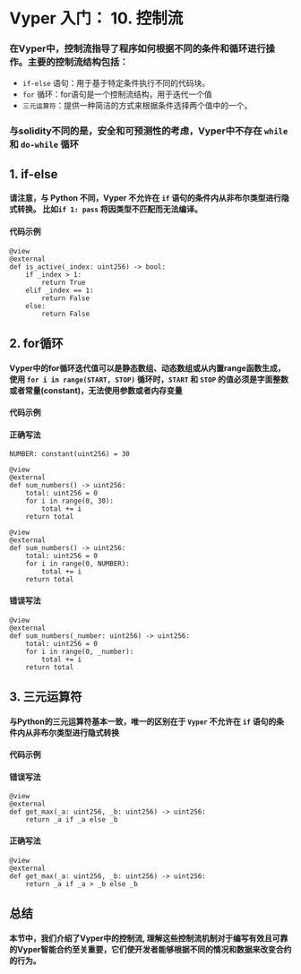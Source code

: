 # Vyper 入门： 10. 控制流
### 在Vyper中，控制流指导了程序如何根据不同的条件和循环进行操作。主要的控制流结构包括：
- `if-else` 语句：用于基于特定条件执行不同的代码块。
- `for` 循环：for语句是一个控制流结构，用于迭代一个值
- `三元运算符`：提供一种简洁的方式来根据条件选择两个值中的一个。

### 与solidity不同的是，安全和可预测性的考虑，Vyper中不存在 `while` 和 `do-while` 循环

## 1. if-else
#### 请注意，与 Python 不同，Vyper 不允许在 `if` 语句的条件内从非布尔类型进行隐式转换。 比如`if 1: pass` 将因类型不匹配而无法编译。
#### 代码示例
```
@view
@external
def is_active(_index: uint256) -> bool:
	if _index > 1:
		return True
	elif _index == 1:
		return False
	else:
		return False
``` 

## 2. for循环
#### Vyper中的for循环迭代值可以是静态数组、动态数组或从内置range函数生成，使用 `for i in range(START, STOP)` 循环时，`START` 和 `STOP` 的值必须是字面整数或者常量(constant)，无法使用参数或者内存变量
#### 代码示例
#### 正确写法
```
NUMBER: constant(uint256) = 30

@view
@external
def sum_numbers() -> uint256:
    total: uint256 = 0
    for i in range(0, 30):
        total += i
    return total

@view
@external
def sum_numbers() -> uint256:
    total: uint256 = 0
    for i in range(0, NUMBER):
        total += i
    return total
```

#### 错误写法
```
@view
@external
def sum_numbers(_number: uint256) -> uint256:
    total: uint256 = 0
    for i in range(0, _number):
        total += i
    return total
```

## 3. 三元运算符
#### 与Python的三元运算符基本一致，唯一的区别在于 `Vyper` 不允许在 `if` 语句的条件内从非布尔类型进行隐式转换

#### 代码示例
#### 错误写法
```
@view
@external
def get_max(_a: uint256, _b: uint256) -> uint256:
	return _a if _a else _b
```

#### 正确写法
```
@view
@external
def get_max(_a: uint256, _b: uint256) -> uint256:
	return _a if _a > _b else _b
```

## 总结
#### 本节中，我们介绍了Vyper中的控制流, 理解这些控制流机制对于编写有效且可靠的Vyper智能合约至关重要，它们使开发者能够根据不同的情况和数据来改变合约的行为。
